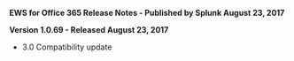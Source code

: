 **EWS for Office 365 Release Notes - Published by Splunk August 23, 2017**


**Version 1.0.69 - Released August 23, 2017**

* 3.0 Compatibility update
